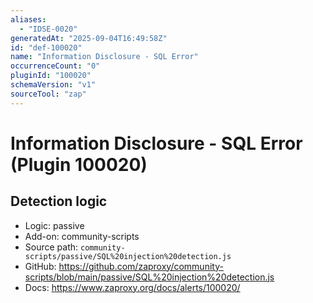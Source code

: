 ```yaml
---
aliases:
  - "IDSE-0020"
generatedAt: "2025-09-04T16:49:58Z"
id: "def-100020"
name: "Information Disclosure - SQL Error"
occurrenceCount: "0"
pluginId: "100020"
schemaVersion: "v1"
sourceTool: "zap"
---
```


# Information Disclosure - SQL Error (Plugin 100020)

## Detection logic

- Logic: passive
- Add-on: community-scripts
- Source path: `community-scripts/passive/SQL%20injection%20detection.js`
- GitHub: https://github.com/zaproxy/community-scripts/blob/main/passive/SQL%20injection%20detection.js
- Docs: https://www.zaproxy.org/docs/alerts/100020/

